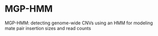 # MGP-HMM
MGP-HMM: detecting genome-wide CNVs using an HMM for modeling mate pair insertion sizes and read counts

